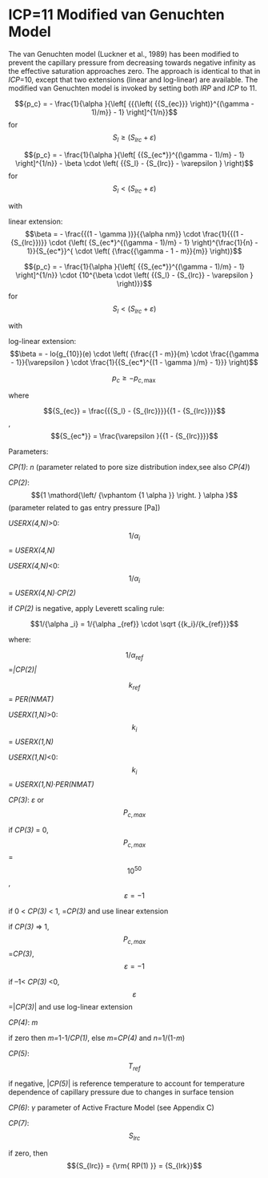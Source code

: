 # ICP=11  Modified van Genuchten Model

The van Genuchten model (Luckner et al., 1989) has been modified to prevent the capillary pressure from decreasing towards negative infinity as the effective saturation approaches zero. The approach is identical to that in _ICP_=10, except that two extensions (linear and log-linear) are available. The modified van Genuchten model is invoked by setting both _IRP_ and _ICP_ to 11.

$${p_c} =  - \frac{1}{\alpha }{\left[ {{{\left( {{S_{ec}}} \right)}^{(\gamma  - 1)/m}} - 1} \right]^{1/n}}$$ for $${S_l} \ge ({S_{lrc}} + \varepsilon )$$

$${p_c} =  - \frac{1}{\alpha }{\left[ {{S_{ec*}}^{(\gamma  - 1)/m} - 1} \right]^{1/n}} - \beta  \cdot \left( {{S_l} - {S_{lrc}} - \varepsilon } \right)$$ for $${S_l} < ({S_{lrc}} + \varepsilon )$$

with

linear extension: $$\beta  =  - \frac{{(1 - \gamma )}}{{\alpha nm}} \cdot \frac{1}{{(1 - {S_{lrc}})}} \cdot {\left( {S_{ec*}^{(\gamma  - 1)/m} - 1} \right)^{\frac{1}{n} - 1}}{S_{ec*}}^{ \cdot \left( {\frac{{\gamma  - 1 - m}}{m}} \right)}$$

$${p_c} =  - \frac{1}{\alpha }{\left[ {{S_{ec*}}^{(\gamma  - 1)/m} - 1} \right]^{1/n}} \cdot {10^{\beta  \cdot \left( {{S_l} - {S_{lrc}} - \varepsilon } \right)}}$$ for $${S_l} < ({S_{lrc}} + \varepsilon )$$

with

log-linear extension:  $$\beta  =  - lo{g_{10}}(e) \cdot \left( {\frac{{1 - m}}{m} \cdot \frac{{\gamma  - 1}}{\varepsilon } \cdot \frac{1}{{S_{ec*}^{(1 - \gamma )/m} - 1}}} \right)$$

$${p_c} \ge  - {p_{c,\max }}$$

where

$${S_{ec}} = \frac{{{S_l} - {S_{lrc}}}}{{1 - {S_{lrc}}}}$$, $${S_{ec*}} = \frac{\varepsilon }{{1 - {S_{lrc}}}}$$

Parameters:    &#x20;

_CP(1)_: _n_ (parameter related to pore size distribution index,see also _CP(4)_)

&#x20;

_CP(2)_:  $${1 \mathord{\left/  {\vphantom {1 \alpha }} \right.  } \alpha }$$ (parameter related to gas entry pressure \[Pa])

&#x20;           _USERX(4,N)_>0: $$1/{\alpha _i}$$= _USERX(4,N)_

&#x20;           _USERX(4,N)_<0: $$1/{\alpha _i}$$= _USERX(4,N)·CP(2)_

if _CP(2)_ is negative, apply Leverett scaling rule:

$$1/{\alpha _i} = 1/{\alpha _{ref}} \cdot \sqrt {{k_i}/{k_{ref}}}$$

where:

&#x20;$$1/\alpha _{ref}$$=_|CP(2)|_

&#x20; $$k _{ref}$$= _PER(NMAT)_

&#x20;   _USERX(1,N)_>0:  $$k _{i}$$= _USERX(1,N)_

&#x20;    _USERX(1,N)_<0:  $$k _{i}$$= _USERX(1,N)_·_PER(NMAT)_

&#x20; _CP(3)_: _ε_ or $$P_{c,max}$$

if _CP(3)_ = 0,  $$P_{c,max}$$= $$10^{50}$$, $$\varepsilon  =  - 1$$

if 0 < _CP(3)_ < 1, =_CP(3)_ and use linear extension

if _CP(3)_ => 1,  $$P_{c,max}$$=_CP(3)_, $$\varepsilon  =  - 1$$

if –1< _CP(3)_ <0, $$\varepsilon$$ =|_CP(3)_| and use log-linear extension

&#x20; _CP(4)_: _m_

if zero then _m=_&#x31;-1/_CP(1)_,  else _m_=_CP(4)_ and _n=_&#x31;/(1-_m_)

&#x20;_CP(5)_: $$T_{ref}$$

if negative, |_CP(5)_| is reference temperature to account for temperature dependence of capillary pressure due to changes in surface tension

&#x20; _CP(6)_: _γ_ parameter of Active Fracture Model (see Appendix C)

&#x20;_CP(7)_: $$S_{lrc}$$

if zero, then $${S_{lrc}} = {\rm{ RP(1) }} = {S_{lrk}}$$

